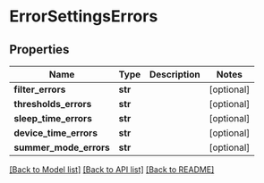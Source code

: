 # ErrorSettingsErrors

## Properties
Name | Type | Description | Notes
------------ | ------------- | ------------- | -------------
**filter_errors** | **str** |  | [optional] 
**thresholds_errors** | **str** |  | [optional] 
**sleep_time_errors** | **str** |  | [optional] 
**device_time_errors** | **str** |  | [optional] 
**summer_mode_errors** | **str** |  | [optional] 

[[Back to Model list]](../README.md#documentation-for-models) [[Back to API list]](../README.md#documentation-for-api-endpoints) [[Back to README]](../README.md)


